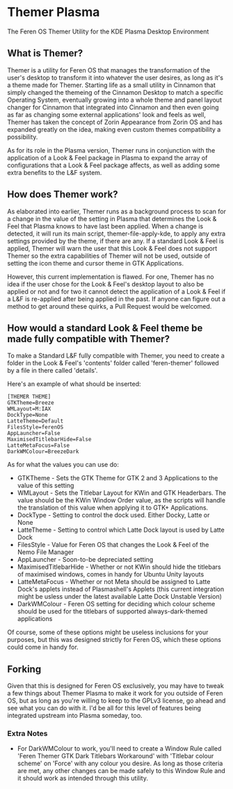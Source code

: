 # Themer Plasma
The Feren OS Themer Utility for the KDE Plasma Desktop Environment

<h2>What is Themer?</h2>
Themer is a utility for Feren OS that manages the transformation of the user's desktop to transform it into whatever the user desires, as long as it's a theme made for Themer. Starting life as a small utility in Cinnamon that simply changed the themeing of the Cinnamon Desktop to match a specific Operating System, eventually growing into a whole theme and panel layout changer for Cinnamon that integrated into Cinnamon and then even going as far as changing some external applications' look and feels as well, Themer has taken the concept of Zorin Appearance from Zorin OS and has expanded greatly on the idea, making even custom themes compatibility a possibility.

As for its role in the Plasma version, Themer runs in conjunction with the application of a Look & Feel package in Plasma to expand the array of configurations that a Look & Feel package affects, as well as adding some extra benefits to the L&F system.

<h2>How does Themer work?</h2>
As elaborated into earlier, Themer runs as a background process to scan for a change in the value of the setting in Plasma that determines the Look & Feel that Plasma knows to have last been applied. When a change is detected, it will run its main script, themer-file-apply-kde, to apply any extra settings provided by the theme, if there are any.
If a standard Look & Feel is applied, Themer will warn the user that this Look & Feel does not support Themer so the extra capabilities of Themer will not be used, outside of setting the icon theme and cursor theme in GTK Applications.

However, this current implementation is flawed. For one, Themer has no idea if the user chose for the Look & Feel's desktop layout to also be applied or not and for two it cannot detect the application of a Look & Feel if a L&F is re-applied after being applied in the past. If anyone can figure out a method to get around these quirks, a Pull Request would be welcomed.

<h2>How would a standard Look & Feel theme be made fully compatible with Themer?</h2>
To make a Standard L&F fully compatible with Themer, you need to create a folder in the Look & Feel's 'contents' folder called 'feren-themer' followed by a file in there called 'details'.

Here's an example of what should be inserted:
```
[THEMER THEME]
GTKTheme=Breeze
WMLayout=M:IAX
DockType=None
LatteTheme=Default
FilesStyle=ferenOS
AppLauncher=False
MaximisedTitlebarHide=False
LatteMetaFocus=False
DarkWMColour=BreezeDark
```

As for what the values you can use do:

- GTKTheme - Sets the GTK Theme for GTK 2 and 3 Applications to the value of this setting
- WMLayout - Sets the Titlebar Layout for KWin and GTK Headerbars. The value should be the KWin Window Order value, as the scripts will handle the translation of this value when applying it to GTK+ Applications.
- DockType - Setting to control the dock used. Either Docky, Latte or None
- LatteTheme - Setting to control which Latte Dock layout is used by Latte Dock
- FilesStyle - Value for Feren OS that changes the Look & Feel of the Nemo File Manager
- AppLauncher - Soon-to-be depreciated setting
- MaximisedTitlebarHide - Whether or not KWin should hide the titlebars of maximised windows, comes in handy for Ubuntu Unity layouts
- LatteMetaFocus - Whether or not Meta should be assigned to Latte Dock's applets instead of Plasmashell's Applets (this current integration might be usless under the latest available Latte Dock Unstable Version)
- DarkWMColour - Feren OS setting for deciding which colour scheme should be used for the titlebars of supported always-dark-themed applications

Of course, some of these options might be useless inclusions for your purposes, but this was designed strictly for Feren OS, which these options could come in handy for.

<h2>Forking</h2>
Given that this is designed for Feren OS exclusively, you may have to tweak a few things about Themer Plasma to make it work for you outside of Feren OS, but as long as you're willing to keep to the GPLv3 license, go ahead and see what you can do with it. I'd be all for this level of features being integrated upstream into Plasma someday, too.

<h3>Extra Notes</h3>

- For DarkWMColour to work, you'll need to create a Window Rule called 'Feren Themer GTK Dark Titlebars Workaround' with 'Titlebar colour scheme' on 'Force' with any colour you desire. As long as those criteria are met, any other changes can be made safely to this Window Rule and it should work as intended through this utility.
